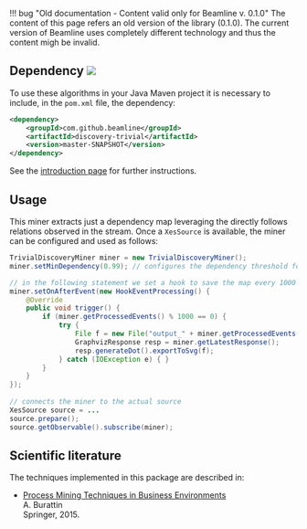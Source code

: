!!! bug "Old documentation - Content valid only for Beamline v. 0.1.0"
    The content of this page refers an old version of the library (0.1.0). The current version of Beamline uses completely different technology and thus the content migh be invalid.


## Dependency [![](https://jitpack.io/v/beamline/discovery-trivial.svg)](https://jitpack.io/#beamline/discovery-trivial)

To use these algorithms in your Java Maven project it is necessary to include, in the `pom.xml` file, the dependency:
```xml
<dependency>
    <groupId>com.github.beamline</groupId>
    <artifactId>discovery-trivial</artifactId>
    <version>master-SNAPSHOT</version>
</dependency>
```
See the [introduction page](index.md) for further instructions.


## Usage


This miner extracts just a dependency map leveraging the directly follows relations observed in the stream. Once a `XesSource` is available, the miner can be configured and used as follows:

```java linenums="1"
TrivialDiscoveryMiner miner = new TrivialDiscoveryMiner();
miner.setMinDependency(0.99); // configures the dependency threshold for the miner

// in the following statement we set a hook to save the map every 1000 events processed
miner.setOnAfterEvent(new HookEventProcessing() {
	@Override
	public void trigger() {
		if (miner.getProcessedEvents() % 1000 == 0) {
			try {
				File f = new File("output_" + miner.getProcessedEvents() + ".svg");
				GraphvizResponse resp = miner.getLatestResponse();
				resp.generateDot().exportToSvg(f);
			} catch (IOException e) { }
		}
	}
});
		
// connects the miner to the actual source
XesSource source = ...
source.prepare();
source.getObservable().subscribe(miner);
```

## Scientific literature

The techniques implemented in this package are described in:

- [Process Mining Techniques in Business Environments](https://andrea.burattin.net/publications/monograph)  
A. Burattin  
Springer, 2015.